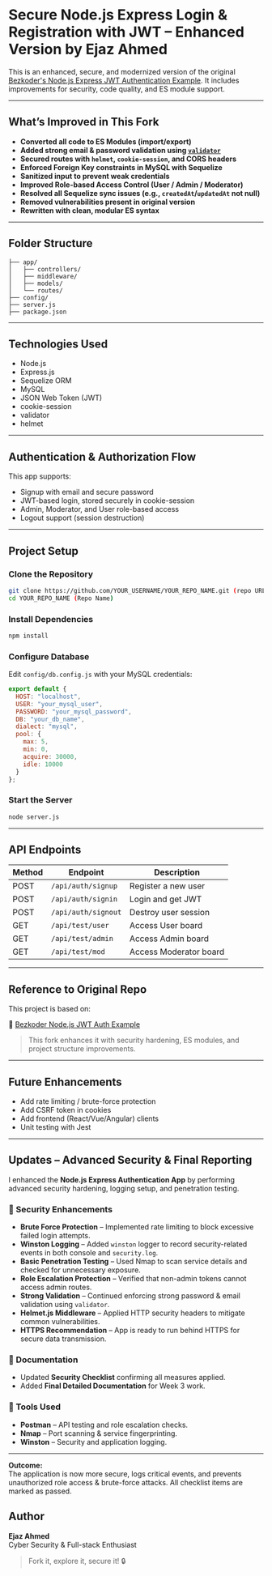# Secure Node.js Express Login & Registration with JWT – Enhanced Version by Ejaz Ahmed

This is an enhanced, secure, and modernized version of the original [Bezkoder's Node.js Express JWT Authentication Example](https://www.bezkoder.com/node-js-express-login-example/). It includes improvements for security, code quality, and ES module support.

---

## What’s Improved in This Fork

-  **Converted all code to ES Modules (import/export)**
-  **Added strong email & password validation using [`validator`](https://www.npmjs.com/package/validator)**
-  **Secured routes with `helmet`, `cookie-session`, and CORS headers**
-  **Enforced Foreign Key constraints in MySQL with Sequelize**
-  **Sanitized input to prevent weak credentials**
-  **Improved Role-based Access Control (User / Admin / Moderator)**
-  **Resolved all Sequelize sync issues (e.g., `createdAt`/`updatedAt` not null)**
-  **Removed vulnerabilities present in original version**
-  **Rewritten with clean, modular ES syntax**

---

## Folder Structure

```
├── app/
│   ├── controllers/
│   ├── middleware/
│   ├── models/
│   └── routes/
├── config/
├── server.js
├── package.json
```

---

## Technologies Used

- Node.js
- Express.js
- Sequelize ORM
- MySQL
- JSON Web Token (JWT)
- cookie-session
- validator
- helmet

---

## Authentication & Authorization Flow

This app supports:

-  Signup with email and secure password
-  JWT-based login, stored securely in cookie-session
-  Admin, Moderator, and User role-based access
-  Logout support (session destruction)

---

## Project Setup

### Clone the Repository

```bash
git clone https://github.com/YOUR_USERNAME/YOUR_REPO_NAME.git (repo URL)
cd YOUR_REPO_NAME (Repo Name)
```

### Install Dependencies

```bash
npm install
```

### Configure Database

Edit `config/db.config.js` with your MySQL credentials:

```js
export default {
  HOST: "localhost",
  USER: "your_mysql_user",
  PASSWORD: "your_mysql_password",
  DB: "your_db_name",
  dialect: "mysql",
  pool: {
    max: 5,
    min: 0,
    acquire: 30000,
    idle: 10000
  }
};
```

### Start the Server

```bash
node server.js
```

---

## API Endpoints

| Method | Endpoint             | Description            |
|--------|----------------------|------------------------|
| POST   | `/api/auth/signup`   | Register a new user    |
| POST   | `/api/auth/signin`   | Login and get JWT      |
| POST   | `/api/auth/signout`  | Destroy user session   |
| GET    | `/api/test/user`     | Access User board      |
| GET    | `/api/test/admin`    | Access Admin board     |
| GET    | `/api/test/mod`      | Access Moderator board |

---

## Reference to Original Repo

This project is based on:

🔗 [Bezkoder Node.js JWT Auth Example](https://www.bezkoder.com/node-js-express-login-example/)

> This fork enhances it with security hardening, ES modules, and project structure improvements.

---

## Future Enhancements

- Add rate limiting / brute-force protection
- Add CSRF token in cookies
- Add frontend (React/Vue/Angular) clients
- Unit testing with Jest

---

## Updates – Advanced Security & Final Reporting

I enhanced the **Node.js Express Authentication App** by performing advanced security hardening, logging setup, and penetration testing.  

### 🔹 Security Enhancements
- **Brute Force Protection** – Implemented rate limiting to block excessive failed login attempts.
- **Winston Logging** – Added `winston` logger to record security-related events in both console and `security.log`.
- **Basic Penetration Testing** – Used Nmap to scan service details and checked for unnecessary exposure.
- **Role Escalation Protection** – Verified that non-admin tokens cannot access admin routes.
- **Strong Validation** – Continued enforcing strong password & email validation using `validator`.
- **Helmet.js Middleware** – Applied HTTP security headers to mitigate common vulnerabilities.
- **HTTPS Recommendation** – App is ready to run behind HTTPS for secure data transmission.

### 🔹 Documentation
- Updated **Security Checklist** confirming all measures applied.
- Added **Final Detailed Documentation** for Week 3 work.

### 🔹 Tools Used
- **Postman** – API testing and role escalation checks.
- **Nmap** – Port scanning & service fingerprinting.
- **Winston** – Security and application logging.

---

**Outcome:**  
The application is now more secure, logs critical events, and prevents unauthorized role access & brute-force attacks. All checklist items are marked as passed.

## Author

**Ejaz Ahmed**  
Cyber Security & Full-stack Enthusiast

> Fork it, explore it, secure it! 🔒

